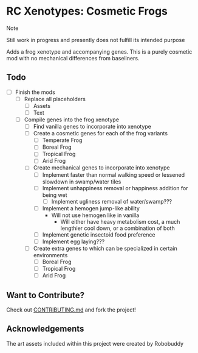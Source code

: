 # RC Xenotypes: Cosmetic Frogs

> [!NOTE]
> Still work in progress and presently does not fulfill its intended purpose

Adds a frog xenotype and accompanying genes. This is a purely cosmetic mod with no mechanical differences from baseliners.

## Todo

- [ ] Finish the mods
  - [ ] Replace all placeholders
    - [ ] Assets
    - [ ] Text
  - [ ] Compile genes into the frog xenotype
    - [ ] Find vanilla genes to incorporate into xenotype
    - [ ] Create a cosmetic genes for each of the frog variants
      - [ ] Temperate Frog
      - [ ] Boreal Frog
      - [ ] Tropical Frog
      - [ ] Arid Frog
    - [ ] Create mechanical genes to incorporate into xenotype
      - [ ] Implement faster than normal walking speed or lessened slowdown in swamp/water tiles
      - [ ] Implement unhappiness removal or happiness addition for being wet
        - [ ] Implement ugliness removal of water/swamp???
      - [ ] Implement a hemogen jump-like ability
        - Will not use hemogen like in vanilla
          - Will either have heavy metabolism cost, a much lengthier cool down, or a combination of both
      - [ ] Implement genetic insectoid food preference
      - [ ] Implement egg laying???
    - [ ] Create extra genes to which can be specialized in certain environments
      - [ ] Boreal Frog
      - [ ] Tropical Frog
      - [ ] Arid Frog

## Want to Contribute?

Check out [CONTRIBUTING.md](CONTRIBUTING.md) and fork the project!

## Acknowledgements

The art assets included within this project were created by Robobuddy
